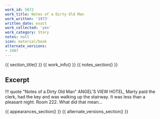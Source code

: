 ```yaml
---
work_id: 5672
work_title: Notes of a Dirty Old Man
work_written: '1973'
written_date: exact
work_collected: 'yes'
work_category: Story
notes: null
icon: material/book
alternate_versions:
- 2487
---
```


{{ section_title() }}
{{ work_info() }}
{{ notes_section() }}
## Excerpt
!!! quote "Notes of a Dirty Old Man"
    ANGEL'S VIEW HOTEL, Marty paid the clerk, had the key and was walking up the stairway. It was less than a pleasant night. Room 222. What did that mean...

{{ appearances_section() }}
{{ alternate_versions_section() }}